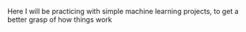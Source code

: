 Here I will be practicing with simple machine learning projects, to get a better grasp of how things work